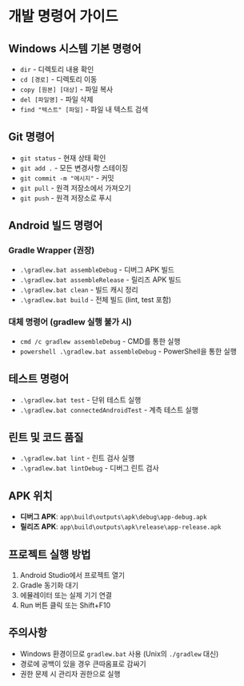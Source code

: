 # 개발 명령어 가이드

## Windows 시스템 기본 명령어
- `dir` - 디렉토리 내용 확인
- `cd [경로]` - 디렉토리 이동
- `copy [원본] [대상]` - 파일 복사
- `del [파일명]` - 파일 삭제
- `find "텍스트" [파일]` - 파일 내 텍스트 검색

## Git 명령어
- `git status` - 현재 상태 확인
- `git add .` - 모든 변경사항 스테이징
- `git commit -m "메시지"` - 커밋
- `git pull` - 원격 저장소에서 가져오기
- `git push` - 원격 저장소로 푸시

## Android 빌드 명령어
### Gradle Wrapper (권장)
- `.\gradlew.bat assembleDebug` - 디버그 APK 빌드
- `.\gradlew.bat assembleRelease` - 릴리즈 APK 빌드
- `.\gradlew.bat clean` - 빌드 캐시 정리
- `.\gradlew.bat build` - 전체 빌드 (lint, test 포함)

### 대체 명령어 (gradlew 실행 불가 시)
- `cmd /c gradlew assembleDebug` - CMD를 통한 실행
- `powershell .\gradlew.bat assembleDebug` - PowerShell을 통한 실행

## 테스트 명령어
- `.\gradlew.bat test` - 단위 테스트 실행
- `.\gradlew.bat connectedAndroidTest` - 계측 테스트 실행

## 린트 및 코드 품질
- `.\gradlew.bat lint` - 린트 검사 실행
- `.\gradlew.bat lintDebug` - 디버그 린트 검사

## APK 위치
- **디버그 APK**: `app\build\outputs\apk\debug\app-debug.apk`
- **릴리즈 APK**: `app\build\outputs\apk\release\app-release.apk`

## 프로젝트 실행 방법
1. Android Studio에서 프로젝트 열기
2. Gradle 동기화 대기
3. 에뮬레이터 또는 실제 기기 연결
4. Run 버튼 클릭 또는 Shift+F10

## 주의사항
- Windows 환경이므로 `gradlew.bat` 사용 (Unix의 `./gradlew` 대신)
- 경로에 공백이 있을 경우 큰따옴표로 감싸기
- 권한 문제 시 관리자 권한으로 실행